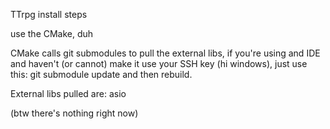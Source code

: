 TTrpg install steps

use the CMake, duh

CMake calls git submodules to pull the external libs, if you're using and IDE
and haven't (or cannot) make it use your SSH key (hi windows), just use this:
	git submodule update
and then rebuild.

External libs pulled are:
	asio

(btw there's nothing right now)
